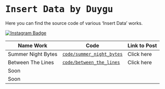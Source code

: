 <h1><samp>Insert Data by Duygu</samp></h1>

Here you can find the source code of various ‘Insert Data’ works.

[![Instagram Badge](https://img.shields.io/badge/-Insert%20Data%20on%20Instagram-F5EDEA?logo=instagram&logoColor=black&style=flat)](https://instagram.com/insert.data)


| Name Work          | Code                                                   | Link to Post |
| ------------------ | ------------------------------------------------------ | ------------ |
| Summer Night Bytes | [`code/summer_night_bytes`](code/summer_night_bytes) | Click here   |
| Between The Lines  | [`code/between_the_lines`](code/between_the_lines)   | Click here   |
| Soon               |                                                        |              |
| Soon               |                                                        |              |
